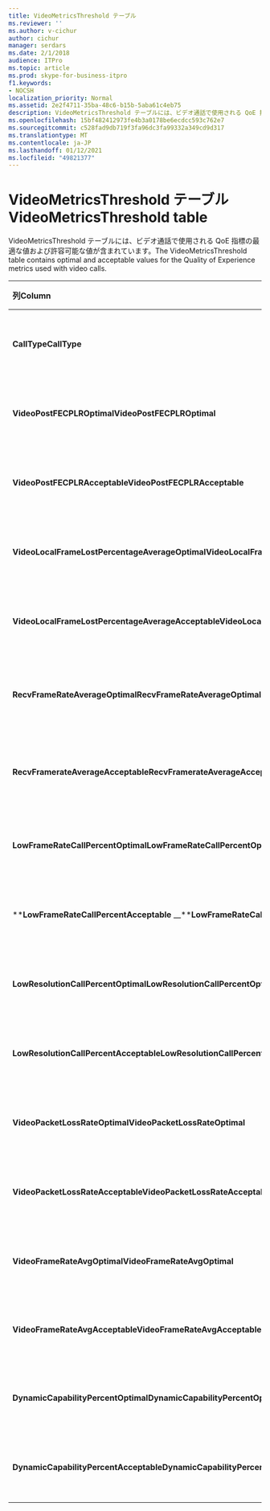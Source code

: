 ```yaml
---
title: VideoMetricsThreshold テーブル
ms.reviewer: ''
ms.author: v-cichur
author: cichur
manager: serdars
ms.date: 2/1/2018
audience: ITPro
ms.topic: article
ms.prod: skype-for-business-itpro
f1.keywords:
- NOCSH
localization_priority: Normal
ms.assetid: 2e2f4711-35ba-48c6-b15b-5aba61c4eb75
description: VideoMetricsThreshold テーブルには、ビデオ通話で使用される QoE 指標の最適な値および許容可能な値が含まれています。
ms.openlocfilehash: 15bf482412973fe4b3a0178be6ecdcc593c762e7
ms.sourcegitcommit: c528fad9db719f3fa96dc3fa99332a349cd9d317
ms.translationtype: MT
ms.contentlocale: ja-JP
ms.lasthandoff: 01/12/2021
ms.locfileid: "49821377"
---
```

# <a name="videometricsthreshold-table"></a><span data-ttu-id="39f92-103">VideoMetricsThreshold テーブル</span><span class="sxs-lookup"><span data-stu-id="39f92-103">VideoMetricsThreshold table</span></span>
 
<span data-ttu-id="39f92-104">VideoMetricsThreshold テーブルには、ビデオ通話で使用される QoE 指標の最適な値および許容可能な値が含まれています。</span><span class="sxs-lookup"><span data-stu-id="39f92-104">The VideoMetricsThreshold table contains optimal and acceptable values for the Quality of Experience metrics used with video calls.</span></span>
  

| <span data-ttu-id="39f92-105">**列**</span><span class="sxs-lookup"><span data-stu-id="39f92-105">**Column**</span></span>                                               | <span data-ttu-id="39f92-106">**データ型**</span><span class="sxs-lookup"><span data-stu-id="39f92-106">**Data Type**</span></span>       | <span data-ttu-id="39f92-107">**キー/インデックス**</span><span class="sxs-lookup"><span data-stu-id="39f92-107">**Key/Index**</span></span>  | <span data-ttu-id="39f92-108">**詳細**</span><span class="sxs-lookup"><span data-stu-id="39f92-108">**Details**</span></span>                          |
|:---------------------------------------------------------|:--------------------|:---------------|:-------------------------------------|
| <span data-ttu-id="39f92-109">**CallType**</span><span class="sxs-lookup"><span data-stu-id="39f92-109">**CallType**</span></span> <br/>                                       | <span data-ttu-id="39f92-110">int</span><span class="sxs-lookup"><span data-stu-id="39f92-110">int</span></span>  <br/>          | <span data-ttu-id="39f92-111">Primary</span><span class="sxs-lookup"><span data-stu-id="39f92-111">Primary</span></span>  <br/> | <span data-ttu-id="39f92-112">発信された通話の種類</span><span class="sxs-lookup"><span data-stu-id="39f92-112">Type of call that was placed.</span></span>  <br/> |
| <span data-ttu-id="39f92-113">**VideoPostFECPLROptimal**</span><span class="sxs-lookup"><span data-stu-id="39f92-113">**VideoPostFECPLROptimal**</span></span> <br/>                         | <span data-ttu-id="39f92-114">decimal(5,2)</span><span class="sxs-lookup"><span data-stu-id="39f92-114">decimal(5,2)</span></span>  <br/> |                | <span data-ttu-id="39f92-115">既定値は 0.05 です。</span><span class="sxs-lookup"><span data-stu-id="39f92-115">The default value is 0.05.</span></span>  <br/>    |
| <span data-ttu-id="39f92-116">**VideoPostFECPLRAcceptable**</span><span class="sxs-lookup"><span data-stu-id="39f92-116">**VideoPostFECPLRAcceptable**</span></span> <br/>                      | <span data-ttu-id="39f92-117">decimal(5,2)</span><span class="sxs-lookup"><span data-stu-id="39f92-117">decimal(5,2)</span></span>  <br/> |                | <span data-ttu-id="39f92-118">既定値は 0.10 です。</span><span class="sxs-lookup"><span data-stu-id="39f92-118">The default value is 0.10.</span></span>  <br/>    |
| <span data-ttu-id="39f92-119">**VideoLocalFrameLostPercentageAverageOptimal**</span><span class="sxs-lookup"><span data-stu-id="39f92-119">**VideoLocalFrameLostPercentageAverageOptimal**</span></span> <br/>    | <span data-ttu-id="39f92-120">decimal(5,2)</span><span class="sxs-lookup"><span data-stu-id="39f92-120">decimal(5,2)</span></span>  <br/> |                | <span data-ttu-id="39f92-121">既定値は 5.0 です。</span><span class="sxs-lookup"><span data-stu-id="39f92-121">The default value is 5.0.</span></span>  <br/>     |
| <span data-ttu-id="39f92-122">**VideoLocalFrameLostPercentageAverageAcceptable**</span><span class="sxs-lookup"><span data-stu-id="39f92-122">**VideoLocalFrameLostPercentageAverageAcceptable**</span></span> <br/> | <span data-ttu-id="39f92-123">decimal(5,2)</span><span class="sxs-lookup"><span data-stu-id="39f92-123">decimal(5,2)</span></span>  <br/> |                | <span data-ttu-id="39f92-124">既定値は 10.0 です。</span><span class="sxs-lookup"><span data-stu-id="39f92-124">The default value is 10.0.</span></span>  <br/>    |
| <span data-ttu-id="39f92-125">**RecvFrameRateAverageOptimal**</span><span class="sxs-lookup"><span data-stu-id="39f92-125">**RecvFrameRateAverageOptimal**</span></span> <br/>                    | <span data-ttu-id="39f92-126">decimal(9,4)</span><span class="sxs-lookup"><span data-stu-id="39f92-126">decimal(9,4)</span></span>  <br/> |                | <span data-ttu-id="39f92-127">既定値は 12.0000 です。</span><span class="sxs-lookup"><span data-stu-id="39f92-127">The default value is 12.0000.</span></span>  <br/> |
| <span data-ttu-id="39f92-128">**RecvFramerateAverageAcceptable**</span><span class="sxs-lookup"><span data-stu-id="39f92-128">**RecvFramerateAverageAcceptable**</span></span> <br/>                 | <span data-ttu-id="39f92-129">decimal(9,4)</span><span class="sxs-lookup"><span data-stu-id="39f92-129">decimal(9,4)</span></span>  <br/> |                | <span data-ttu-id="39f92-130">既定値は 7.0000 です。</span><span class="sxs-lookup"><span data-stu-id="39f92-130">The default value is 7.0000.</span></span>  <br/>  |
| <span data-ttu-id="39f92-131">**LowFrameRateCallPercentOptimal**</span><span class="sxs-lookup"><span data-stu-id="39f92-131">**LowFrameRateCallPercentOptimal**</span></span> <br/>                 | <span data-ttu-id="39f92-132">decimal(5,2)</span><span class="sxs-lookup"><span data-stu-id="39f92-132">decimal(5,2)</span></span>  <br/> |                | <span data-ttu-id="39f92-133">既定値は 5.0 です。</span><span class="sxs-lookup"><span data-stu-id="39f92-133">The default value is 5.0.</span></span>  <br/>     |
| <span data-ttu-id="39f92-134">\*\***LowFrameRateCallPercentAcceptable** _\_</span><span class="sxs-lookup"><span data-stu-id="39f92-134">\*\***LowFrameRateCallPercentAcceptable** _\_</span></span> <br/>        | <span data-ttu-id="39f92-135">decimal(5,2)</span><span class="sxs-lookup"><span data-stu-id="39f92-135">decimal(5,2)</span></span>  <br/> |                | <span data-ttu-id="39f92-136">既定値は 10.0 です。</span><span class="sxs-lookup"><span data-stu-id="39f92-136">The default value is 10.0/</span></span>  <br/>    |
| <span data-ttu-id="39f92-137">**LowResolutionCallPercentOptimal**</span><span class="sxs-lookup"><span data-stu-id="39f92-137">**LowResolutionCallPercentOptimal**</span></span> <br/>                | <span data-ttu-id="39f92-138">decimal(5,2)</span><span class="sxs-lookup"><span data-stu-id="39f92-138">decimal(5,2)</span></span>  <br/> |                | <span data-ttu-id="39f92-139">既定値は 5.0 です。</span><span class="sxs-lookup"><span data-stu-id="39f92-139">The default value is 5.0.</span></span>  <br/>     |
| <span data-ttu-id="39f92-140">**LowResolutionCallPercentAcceptable**</span><span class="sxs-lookup"><span data-stu-id="39f92-140">**LowResolutionCallPercentAcceptable**</span></span> <br/>             | <span data-ttu-id="39f92-141">decimal(5,2)</span><span class="sxs-lookup"><span data-stu-id="39f92-141">decimal(5,2)</span></span>  <br/> |                | <span data-ttu-id="39f92-142">既定値は 10.0 です。</span><span class="sxs-lookup"><span data-stu-id="39f92-142">The default value is 10.0.</span></span>  <br/>    |
| <span data-ttu-id="39f92-143">**VideoPacketLossRateOptimal**</span><span class="sxs-lookup"><span data-stu-id="39f92-143">**VideoPacketLossRateOptimal**</span></span> <br/>                     | <span data-ttu-id="39f92-144">foat</span><span class="sxs-lookup"><span data-stu-id="39f92-144">foat</span></span>  <br/>         |                | <span data-ttu-id="39f92-145">既定値は 0.05 です。</span><span class="sxs-lookup"><span data-stu-id="39f92-145">The default value is 0.05.</span></span>  <br/>    |
| <span data-ttu-id="39f92-146">**VideoPacketLossRateAcceptable**</span><span class="sxs-lookup"><span data-stu-id="39f92-146">**VideoPacketLossRateAcceptable**</span></span> <br/>                  | <span data-ttu-id="39f92-147">浮動小数点数</span><span class="sxs-lookup"><span data-stu-id="39f92-147">float</span></span>  <br/>        |                | <span data-ttu-id="39f92-148">既定値は 0.10 です。</span><span class="sxs-lookup"><span data-stu-id="39f92-148">The default value is 0.10.</span></span>  <br/>    |
| <span data-ttu-id="39f92-149">**VideoFrameRateAvgOptimal**</span><span class="sxs-lookup"><span data-stu-id="39f92-149">**VideoFrameRateAvgOptimal**</span></span> <br/>                       | <span data-ttu-id="39f92-150">浮動小数点数</span><span class="sxs-lookup"><span data-stu-id="39f92-150">float</span></span>  <br/>        |                | <span data-ttu-id="39f92-151">既定値は 12 です。</span><span class="sxs-lookup"><span data-stu-id="39f92-151">The default value is 12.</span></span>  <br/>      |
| <span data-ttu-id="39f92-152">**VideoFrameRateAvgAcceptable**</span><span class="sxs-lookup"><span data-stu-id="39f92-152">**VideoFrameRateAvgAcceptable**</span></span> <br/>                    | <span data-ttu-id="39f92-153">浮動小数点数</span><span class="sxs-lookup"><span data-stu-id="39f92-153">float</span></span>  <br/>        |                | <span data-ttu-id="39f92-154">既定値は 7 です。</span><span class="sxs-lookup"><span data-stu-id="39f92-154">The default value is 7.</span></span>  <br/>       |
| <span data-ttu-id="39f92-155">**DynamicCapabilityPercentOptimal**</span><span class="sxs-lookup"><span data-stu-id="39f92-155">**DynamicCapabilityPercentOptimal**</span></span> <br/>                | <span data-ttu-id="39f92-156">decimal(5,2)</span><span class="sxs-lookup"><span data-stu-id="39f92-156">decimal(5,2)</span></span>  <br/> |                | <span data-ttu-id="39f92-157">既定値は 5.00 です。</span><span class="sxs-lookup"><span data-stu-id="39f92-157">The default value is 5.00.</span></span>  <br/>    |
| <span data-ttu-id="39f92-158">**DynamicCapabilityPercentAcceptable**</span><span class="sxs-lookup"><span data-stu-id="39f92-158">**DynamicCapabilityPercentAcceptable**</span></span> <br/>             | <span data-ttu-id="39f92-159">decimal(5,2)</span><span class="sxs-lookup"><span data-stu-id="39f92-159">decimal(5,2)</span></span>  <br/> |                | <span data-ttu-id="39f92-160">既定値は 10.00 です。</span><span class="sxs-lookup"><span data-stu-id="39f92-160">The default value is 10.00.</span></span>  <br/>   |

